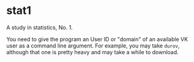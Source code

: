 
stat1
=====

A study in statistics, No. 1.


You need to give the program an User ID or "domain" of an available VK user as a command line
argument. For example, you may take `durov`, although that one is pretty heavy and may take a
while to download.

